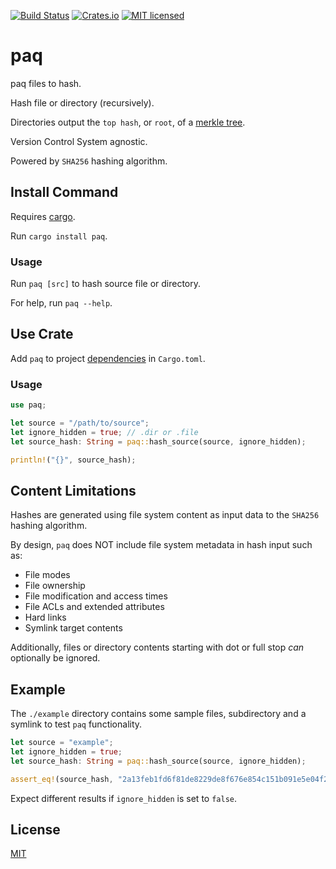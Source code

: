 [![Build Status](https://github.com/gregl83/paq/workflows/CI/badge.svg?branch=main)](https://github.com/gregl83/paq/actions?query=workflow%3ACI+branch%3Amain)
[![Crates.io](https://img.shields.io/crates/v/paq.svg)](https://crates.io/crates/paq)
[![MIT licensed](https://img.shields.io/badge/license-MIT-blue.svg)](https://github.com/gregl83/paq/blob/master/LICENSE)

# paq

paq files to hash.

Hash file or directory (recursively).

Directories output the `top hash`, or `root`, of a [merkle tree](https://en.wikipedia.org/wiki/Merkle_tree).

Version Control System agnostic.

Powered by `SHA256` hashing algorithm.

## Install Command

Requires [cargo](https://doc.rust-lang.org/cargo/getting-started/installation.html).

Run `cargo install paq`.

### Usage

Run `paq [src]` to hash source file or directory. 

For help, run `paq --help`.

## Use Crate

Add `paq` to project [dependencies](https://doc.rust-lang.org/cargo/reference/specifying-dependencies.html#specifying-dependencies-from-cratesio) in `Cargo.toml`.

### Usage

```rust
use paq;

let source = "/path/to/source";
let ignore_hidden = true; // .dir or .file
let source_hash: String = paq::hash_source(source, ignore_hidden);

println!("{}", source_hash);
```

## Content Limitations

Hashes are generated using file system content as input data to the `SHA256` hashing algorithm.

By design, `paq` does NOT include file system metadata in hash input such as:

- File modes
- File ownership
- File modification and access times
- File ACLs and extended attributes
- Hard links
- Symlink target contents

Additionally, files or directory contents starting with dot or full stop *can* optionally be ignored.

## Example

The `./example` directory contains some sample files, subdirectory and a symlink to test `paq` functionality.

```rust
let source = "example";
let ignore_hidden = true;
let source_hash: String = paq::hash_source(source, ignore_hidden);

assert_eq!(source_hash, "2a13feb1fd6f81de8229de8f676e854c151b091e5e04f2c4d27bcde4e448623b");
```

Expect different results if `ignore_hidden` is set to `false`.

## License

[MIT](LICENSE)
